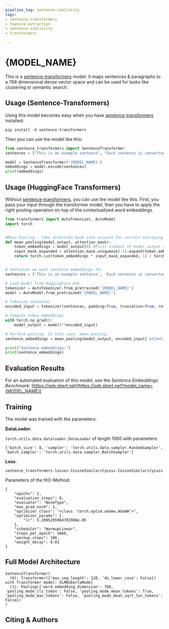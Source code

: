 ```yaml
---
pipeline_tag: sentence-similarity
tags:
- sentence-transformers
- feature-extraction
- sentence-similarity
- transformers

---
```


# {MODEL_NAME}

This is a [sentence-transformers](https://www.SBERT.net) model: It maps sentences & paragraphs to a 768 dimensional dense vector space and can be used for tasks like clustering or semantic search.

<!--- Describe your model here -->

## Usage (Sentence-Transformers)

Using this model becomes easy when you have [sentence-transformers](https://www.SBERT.net) installed:

```
pip install -U sentence-transformers
```

Then you can use the model like this:

```python
from sentence_transformers import SentenceTransformer
sentences = ["This is an example sentence", "Each sentence is converted"]

model = SentenceTransformer('{MODEL_NAME}')
embeddings = model.encode(sentences)
print(embeddings)
```



## Usage (HuggingFace Transformers)
Without [sentence-transformers](https://www.SBERT.net), you can use the model like this: First, you pass your input through the transformer model, then you have to apply the right pooling-operation on-top of the contextualized word embeddings.

```python
from transformers import AutoTokenizer, AutoModel
import torch


#Mean Pooling - Take attention mask into account for correct averaging
def mean_pooling(model_output, attention_mask):
    token_embeddings = model_output[0] #First element of model_output contains all token embeddings
    input_mask_expanded = attention_mask.unsqueeze(-1).expand(token_embeddings.size()).float()
    return torch.sum(token_embeddings * input_mask_expanded, 1) / torch.clamp(input_mask_expanded.sum(1), min=1e-9)


# Sentences we want sentence embeddings for
sentences = ['This is an example sentence', 'Each sentence is converted']

# Load model from HuggingFace Hub
tokenizer = AutoTokenizer.from_pretrained('{MODEL_NAME}')
model = AutoModel.from_pretrained('{MODEL_NAME}')

# Tokenize sentences
encoded_input = tokenizer(sentences, padding=True, truncation=True, return_tensors='pt')

# Compute token embeddings
with torch.no_grad():
    model_output = model(**encoded_input)

# Perform pooling. In this case, mean pooling.
sentence_embeddings = mean_pooling(model_output, encoded_input['attention_mask'])

print("Sentence embeddings:")
print(sentence_embeddings)
```



## Evaluation Results

<!--- Describe how your model was evaluated -->

For an automated evaluation of this model, see the *Sentence Embeddings Benchmark*: [https://seb.sbert.net](https://seb.sbert.net?model_name={MODEL_NAME})


## Training
The model was trained with the parameters:

**DataLoader**:

`torch.utils.data.dataloader.DataLoader` of length 1060 with parameters:
```
{'batch_size': 8, 'sampler': 'torch.utils.data.sampler.RandomSampler', 'batch_sampler': 'torch.utils.data.sampler.BatchSampler'}
```

**Loss**:

`sentence_transformers.losses.CosineSimilarityLoss.CosineSimilarityLoss` 

Parameters of the fit()-Method:
```
{
    "epochs": 2,
    "evaluation_steps": 0,
    "evaluator": "NoneType",
    "max_grad_norm": 1,
    "optimizer_class": "<class 'torch.optim.adamw.AdamW'>",
    "optimizer_params": {
        "lr": 5.2895295964701986e-05
    },
    "scheduler": "WarmupLinear",
    "steps_per_epoch": 1060,
    "warmup_steps": 106,
    "weight_decay": 0.01
}
```


## Full Model Architecture
```
SentenceTransformer(
  (0): Transformer({'max_seq_length': 128, 'do_lower_case': False}) with Transformer model: XLMRobertaModel 
  (1): Pooling({'word_embedding_dimension': 768, 'pooling_mode_cls_token': False, 'pooling_mode_mean_tokens': True, 'pooling_mode_max_tokens': False, 'pooling_mode_mean_sqrt_len_tokens': False})
)
```

## Citing & Authors

<!--- Describe where people can find more information -->